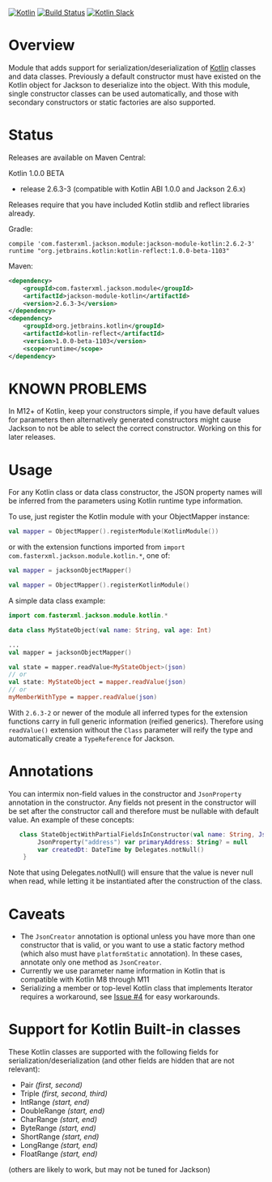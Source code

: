 [![Kotlin](https://img.shields.io/badge/kotlin-1.0.0--beta--2423-blue.svg)](http://kotlinlang.org) [![Build Status](https://travis-ci.org/FasterXML/jackson-module-kotlin.svg)](https://travis-ci.org/FasterXML/jackson-module-kotlin) [![Kotlin Slack](https://img.shields.io/badge/chat-kotlin%20slack-orange.svg)](http://kotlinslackin.herokuapp.com)

# Overview

Module that adds support for serialization/deserialization of [Kotlin](http://kotlinlang.org) classes and data classes.  Previously a default constructor must have existed on the Kotlin object for Jackson to deserialize into the object.  With this module, single constructor classes can be used automatically, and those with secondary constructors or static factories are also supported.

# Status

Releases are available on Maven Central:

Kotlin 1.0.0 BETA 
* release 2.6.3-3 (compatible with Kotlin ABI 1.0.0 and Jackson 2.6.x)

Releases require that you have included Kotlin stdlib and reflect libraries already.


Gradle:
```
compile 'com.fasterxml.jackson.module:jackson-module-kotlin:2.6.2-3'
runtime "org.jetbrains.kotlin:kotlin-reflect:1.0.0-beta-1103"
```

Maven:
```xml
<dependency>
    <groupId>com.fasterxml.jackson.module</groupId>
    <artifactId>jackson-module-kotlin</artifactId>
    <version>2.6.3-3</version>
</dependency>
<dependency>
    <groupId>org.jetbrains.kotlin</groupId>
    <artifactId>kotlin-reflect</artifactId>
    <version>1.0.0-beta-1103</version>
    <scope>runtime</scope>
</dependency>
```

# KNOWN PROBLEMS

In M12+ of Kotlin, keep your constructors simple, if you have default values for parameters then alternatively generated constructors might cause Jackson to not be able to select the correct constructor.  Working on this for later releases.

# Usage

For any Kotlin class or data class constructor, the JSON property names will be inferred from the parameters using Kotlin runtime type information.

To use, just register the Kotlin module with your ObjectMapper instance:

```kotlin
val mapper = ObjectMapper().registerModule(KotlinModule())
```

or with the extension functions imported from `import com.fasterxml.jackson.module.kotlin.*`, one of:

```kotlin
val mapper = jacksonObjectMapper()
```

```kotlin
val mapper = ObjectMapper().registerKotlinModule()
```

A simple data class example:
```kotlin
import com.fasterxml.jackson.module.kotlin.*

data class MyStateObject(val name: String, val age: Int)

...
val mapper = jacksonObjectMapper()

val state = mapper.readValue<MyStateObject>(json)
// or
val state: MyStateObject = mapper.readValue(json)
// or
myMemberWithType = mapper.readValue(json)
```

With `2.6.3-2` or newer of the module all inferred types for the extension functions carry in full generic information (reified generics).
Therefore using `readValue()` extension without the `Class` parameter will reify the type and automatically create a `TypeReference` for Jackson.

# Annotations

You can intermix non-field values in the constructor and `JsonProperty` annotation in the constructor.  Any fields not present in the constructor will be set after the constructor call and therefore must be nullable with default value.  An example of these concepts:

```kotlin
   class StateObjectWithPartialFieldsInConstructor(val name: String, JsonProperty("age") val years: Int)    {
        JsonProperty("address") var primaryAddress: String? = null
        var createdDt: DateTime by Delegates.notNull()
    }
```

Note that using Delegates.notNull() will ensure that the value is never null when read, while letting it be instantiated after the construction of the class.

# Caveats

* The `JsonCreator` annotation is optional unless you have more than one constructor that is valid, or you want to use a static factory method (which also must have `platformStatic` annotation).  In these cases, annotate only one method as `JsonCreator`.
* Currently we use parameter name information in Kotlin that is compatible with Kotlin M8 through M11
* Serializing a member or top-level Kotlin class that implements Iterator requires a workaround, see [Issue #4](https://github.com/FasterXML/jackson-module-kotlin/issues/4) for easy workarounds.
 
# Support for Kotlin Built-in classes

These Kotlin classes are supported with the following fields for serialization/deserialization (and other fields are hidden that are not relevant):

* Pair _(first, second)_
* Triple _(first, second, third)_
* IntRange _(start, end)_
* DoubleRange _(start, end)_
* CharRange _(start, end)_
* ByteRange _(start, end)_
* ShortRange _(start, end)_
* LongRange _(start, end)_
* FloatRange _(start, end)_

(others are likely to work, but may not be tuned for Jackson)
